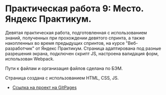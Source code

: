 # Практическая работа 9: Место. Яндекс Практикум.

Девятая практическая работа, подготовленная с использованием знаний, полученных при прохождении девятого спринта, а также накопленных во время предыдущих спринтов, на курсе "Веб-разработчик" от Яндекс Практикум. Страница адаптирована под разные разрешения экрана, подключен скрипт JS, настроена валидация форм, использован Webpack.

Пути к файлам и организация файлов сделана по БЭМ.

Страница создана с использованием HTML, CSS, JS.

* [Ссылка на проект на GitPages](https://kerjanoid.github.io/mesto/)
